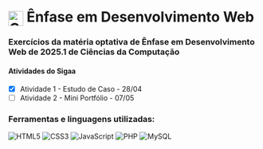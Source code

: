 <h1>
  <img src="https://img.icons8.com/color/48/000000/source-code.png" alt="Código Colorido" width="30" style="vertical-align: middle;">
  Ênfase em Desenvolvimento Web
</h1>

### Exercícios da matéria optativa de Ênfase em Desenvolvimento Web de 2025.1 de Ciências da Computação

#### Atividades do Sigaa
- [x] Atividade 1 - Estudo de Caso - 28/04
- [ ] Atividade 2 - Mini Portfólio - 07/05

### Ferramentas e linguagens utilizadas:
<div>
  <img src="https://img.shields.io/badge/-HTML5-E34F26?logo=html5&logoColor=white&style=flat" alt="HTML5">
  <img src="https://img.shields.io/badge/-CSS3-1572B6?logo=css3&logoColor=white&style=flat" alt="CSS3">
  <img src="https://img.shields.io/badge/-JavaScript-F7DF1E?logo=javascript&logoColor=black&style=flat" alt="JavaScript">
  <img src="https://img.shields.io/badge/-PHP-777BB4?logo=php&logoColor=white&style=flat" alt="PHP">
  <img src="https://img.shields.io/badge/-MySQL-4479A1?logo=mysql&logoColor=white&style=flat" alt="MySQL">
</div>
